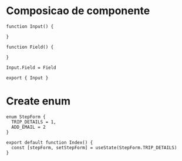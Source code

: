 # Composicao de componente
```tsx
function Input() {

}

function Field() {

}

Input.Field = Field

export { Input }
```

# Create enum 
```tsx
enum StepForm {
  TRIP_DETAILS = 1,
  ADD_EMAIL = 2
}

export default function Index() {
  const [stepForm, setStepForm] = useState(StepForm.TRIP_DETAILS)
}
```